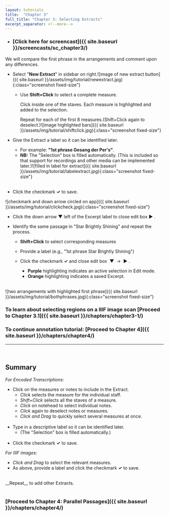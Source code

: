 ```yaml
---
layout: tutorials
title:  "Chapter 3"
full_title: "Chapter 3: Selecting Extracts"
excerpt_separator: <!--more-->
---
```

* ### __[Click here for screencast]({{ site.baseurl }}/screencasts/sc_chapter3/)__

We will compare the first phrase in the arrangements and comment upon any differences.

* Select "__New Extract__" in sidebar on right.![image of new extract button]({{ site.baseurl }}/assets/img/tutorial/newextract.jpg){:class="screenshot fixed-size"}

    * Use __Shift+Click__ to select a complete measure. 

        Click inside one of the staves. Each measure is highlighted and added to the selection.

        Repeat for each of the first 8 measures.(Shift+Click again to deselect.)![image highlighted bars]({{ site.baseurl }}/assets/img/tutorial/shiftclick.jpg){:class="screenshot fixed-size"}


* Give the Extract a label so it can be identified later.
    - For example: __"1st phrase Gesang der Per's"__.
    - __NB:__ The "Selection" box is filled automatically. (This is included so that support for recordings and other media can be implemented later.)![filled in label for extract]({{ site.baseurl }}/assets/img/tutorial/labelextract.jpg){:class="screenshot fixed-size"}
    <br><br>
* Click the checkmark __✓__ to save.

![checkmark and down arrow circled on app]({{ site.baseurl }}/assets/img/tutorial/clickcheck.jpg){:class="screenshot fixed-size"}
* Click the down arrow __▼__ left of the Excerpt label to close edit box  __►__ .

* Identify the same passage in "Star Brightly Shining" and repeat the process.
    * __Shift+Click__ to select corresponding measures
    * Provide a label (e.g., "1st phrase Star Brightly Shining")
    * Click the checkmark __✓__ and close edit box&nbsp;&nbsp;__▼__&nbsp;&nbsp;→&nbsp;&nbsp;__►__ .


        - __Purple__ highlighting indicates an active selection in Edit mode. 
        - __Orange__ highlighting indicates a saved Excerpt.
<br><br>

![two arrangements with highlighted first phrase]({{ site.baseurl }}/assets/img/tutorial/bothphrases.jpg){:class="screenshot fixed-size"}

###  To learn about selecting regions on a IIIF image scan __[Proceed to Chapter 3.1]({{ site.baseurl }}/chapters/chapter3-1/)__

### To continue annotation tutorial: __[Proceed to Chapter 4]({{ site.baseurl }}/chapters/chapter4/)__
---
<br>

## __Summary__
_For Encoded Transcriptions:_
* Click on the measures or notes to include in the Extract.
    - _Click_ selects the measure for the individual staff.
    - _Shift+Click_ selects all the staves of a measure.
    - _Click_ on notehead to select individual notes.
    - _Click_ again to deselect notes or measures.
    - _Click and Drag_ to quickly select several measures at once.
<br><br>
* Type in a descriptive label so it can be identified later.
    - (The "Selection" box is filled automatically.) 
<br><br>
* Click the checkmark __✓__ to save.

_For IIIF images:_
   - _Click and Drag_ to select the relevant measures.
   - As above, provide a label and click the checkmark  __✓__ to save.

<br>
__Repeat__ to add other Extracts.
<br><br>

### __[Proceed to Chapter 4: Parallel Passages]({{ site.baseurl }}/chapters/chapter4/)__

